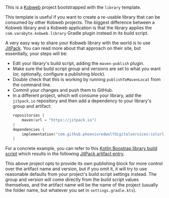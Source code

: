 This is a [Kobweb](https://github.com/varabyte/kobweb) project bootstrapped with the `library` template.

This template is useful if you want to create a re-usable library that can be consumed by other Kobweb projects. The
biggest difference between a Kobweb library and a Kobweb application is that the library applies the
`com.varabyte.kobweb.library` Gradle plugin instead in its build script.

A very easy way to share your Kobweb library with the world is to use [JitPack](https://jitpack.io/). You can read more
about that approach on their site, but essentially, your steps will be:

* Edit your library's build script, adding the `maven-publish` plugin.
* Make sure the build script group and versions are set to what you want (or, optionally, configure a publishing block).
* Double check that this is working by running `publishToMavenLocal` from the command line.
* Commit your changes and push them to GitHub.
* In a different project, which will consume your library, add the `jitpack.io` repository and then add a dependency
  to your library's group and artifact:
  ```kotlin
  repositories {
      maven(url = "https://jitpack.io")
  }
  dependencies {
      implementation("com.github.phoenixredwolfdigitalservices:colorlibrary:1.0.0")
  }
  ```

For a concrete example, you can refer to
this [Kotlin Boostrap library build script](https://github.com/stevdza-san/KotlinBootstrap/blob/master/bootstrap/build.gradle.kts)
which results in the following [JitPack artifact entry](https://jitpack.io/#stevdza-san/KotlinBootstrap).

This above project opts to provide its own publishing block for more control over the artifact name and version, but if
you omit it, it will try to use reasonable defaults from your project's build script settings instead. The group and
version will come directly from the build script values themselves, and the artifact name will be the name of the
project (usually the folder name, but whatever you set in `settings.gradle.kts`).
